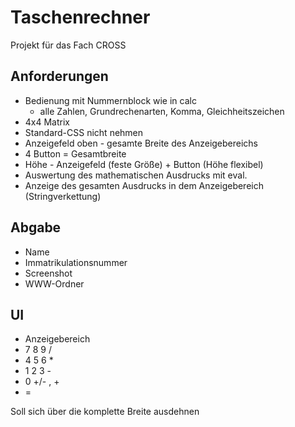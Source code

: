 # Taschenrechner
Projekt für das Fach CROSS

## Anforderungen
* Bedienung mit Nummernblock wie in calc
  * alle Zahlen, Grundrechenarten, Komma, Gleichheitszeichen
* 4x4 Matrix
* Standard-CSS nicht nehmen
* Anzeigefeld oben - gesamte Breite des Anzeigebereichs
* 4 Button = Gesamtbreite
* Höhe - Anzeigefeld (feste Größe) + Button (Höhe flexibel)
* Auswertung des mathematischen Ausdrucks mit eval.
* Anzeige des gesamten Ausdrucks in dem Anzeigebereich (Stringverkettung)

## Abgabe
* Name
* Immatrikulationsnummer
* Screenshot
* WWW-Ordner

## UI
* Anzeigebereich
* 7 8 9 /
* 4 5 6 *
* 1 2 3 -
* 0 +/- , +
* =

Soll sich über die komplette Breite ausdehnen